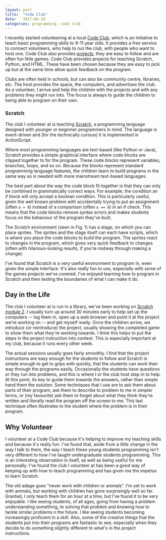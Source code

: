 ```yaml
---
layout: post
title:  "Code Club"
date:   2017-06-19 
categories: programming, code club
---
```


I recently started volunteering at a local [Code Club](https://www.codeclub.org.uk/), which is an initiative to teach basic programming skills to 9-11 year olds. It provides a free service to connect volunteers, who help to run the club, with people who want to host one. Code Club also provides [projects](https://codeclubprojects.org/), they are easy to follow and are often fun little games. Code Club provides projects for teaching Scratch, Python, and HTML. These have been chosen because they are easy to pick up but at the same time allow quick feedback on the program.  

 Clubs are often held in schools, but can also be community centre, libraries, etc. The host provides the space, the computers, and advertises the club. As a volunteer, I arrive and help the children with the projects and with any problems they might run into. The focus is always to guide the children to being able to program on their own.

### Scratch

The club I volunteer at is teaching [Scratch](https://scratch.mit.edu/), a programming language designed with younger or beginner programmers in mind. The language is event-driven and (for the technically curious) it is implemented in ActionScript.

Where most programming languages are text-based (like Python or Java), Scratch provides a simple graphical interface where code blocks are clipped together to for the program. These code blocks represent variables, branches, loops, and so on. Because the blocks represent standard programming language features, the children learn to build programs in the same way as is needed with more mainstream text-based languages. 

The best part about the way the code block fit together is that they can only be combined in grammatically correct ways. For example, the condition an if block will only accept a boolean condition. This is particularly useful, given the well known problem with accidentally trying to put an assignment (often `a = 0`) instead of a comparison (often `a == 0`) in an if check. This means that the code blocks remove syntax errors and makes students focus on the behaviour of the program they've built.

The Scratch environment (seen in Fig. 1) has a stage, on which you can place sprites. The sprites and the stage itself can each have scripts, which is where you place the code blocks to build the program. The sprites react to changes in the program, which gives very quick feedback to changes (often with hilarious-looking results, if you're midway through making a change). 

I've found that Scratch is a very useful environment to program in, even given the simple interface. It's also really fun to use, especially with some of the games projects we've covered. I've enjoyed learning how to program in Scratch and then testing the boundaries of what I can make it do.

## Day in the Life

The club I volunteer at is run in a library, we've been working on [Scratch module 2](https://codeclubprojects.org/en-GB/scratch/#scratch-module-2). I usually turn up around 30 minutes early to help set up the computers -- log them in, open up a web browser and point it at the project we're working on -- and get myself ready. Once the children arrive, we introduce (or reintroduce) the project, usually showing the completed game to show them what they're working towards. I think this helps to put the steps in the project instruction into context. This is especially important at my club, because it runs every other week. 

The actual sessions usually goes fairly smoothly. I find that the project instructions are easy enough for the students to follow and Scratch is simple enough to get to grips with quickly, that the students can work their way through the programs easily. Occasionally the students have questions or they run into problems, and this is where I or the club host step in to help. At this point, its key to guide them towards the answers, rather than simple hand them the solution. Some techniques that I use are to ask them about parts of their program, ask them to describe to problem to me in simpler terms, or (my favourite) ask them to forget about what they _think_ they're written and literally read the program off the screen to me. This last technique often illustrates to the student where the problem is in their program. 

## Why Volunteer

I volunteer at a Code Club because it's helping to improve my teaching skills and because it's really fun. I've found that, aside from a little change in the way I talk to them, the way I teach these young students programming isn't very different to how I've taught undergraduate students programming. This is an interesting observation in itself, as well as being useful for me personally. I've found the club I volunteer at has been a good way of keeping up with how to teach programming and has given me the impetus to learn Scratch.

The old adage goes "never work with children or animals". I'm yet to work with animals, but working with children has gone surprisingly well so far. Granted, I only teach them for an hour at a time, but I've found it to be very enjoyable. I like seeing students, of all ages, going from having a problem understanding something, to solving that problem and knowing how to tackle similar problems n the future. I like seeing students becoming increasingly proficient in a skill. Also, some of the creative things that the students put into their programs are fantastic to see, especially when they decide to do something slightly different to what's in the project instructions.
